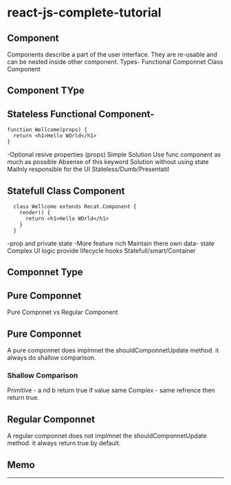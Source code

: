 # react-js-complete-tutorial
## Component
  Components describe a part of the user interface.
  They are re-usable and can be nested inside other component.
  Types- 
    Functional Componnet
    Class Component
    
## Component TYpe
## Stateless Functional Component-
  ``` 
  function Wellcome(props) {
    return <h1>Hello WOrld</h1>
  }
  ```
  
  -Optional resive properties (props)
  Simple Solution
Use func component as much as possible
Absense of this keyword
Solution without using state
Mailnly responsible for the UI
Stateless/Dumb/Presentatil
  
  
##  Statefull Class Component
  ```
    class Wellcome extends Recat.Component {
      render() {
        return <h1>Hello WOrld</h1>
      }
    }
  ```
  -prop and private state
  -More feature rich
  Maintain there own data- state
  Complex UI logic
  provide lifecycle hooks
  Statefull/smart/Container



## Componnet Type
## Pure Componnet
Pure Compnnet vs Regular Component

## Pure Componnet
  A pure componnet does implmnet the shouldComponnetUpdate method. it always do shallow comparison.
  
  ### Shallow Comparison
  Primitive - a nd b return true if value same
  Complex - same refrence then return true.
  
## Regular Componnet
  A regular componnet does not implmnet the shouldComponnetUpdate method. it always return true by default.
  
##  Memo
 ----------------

